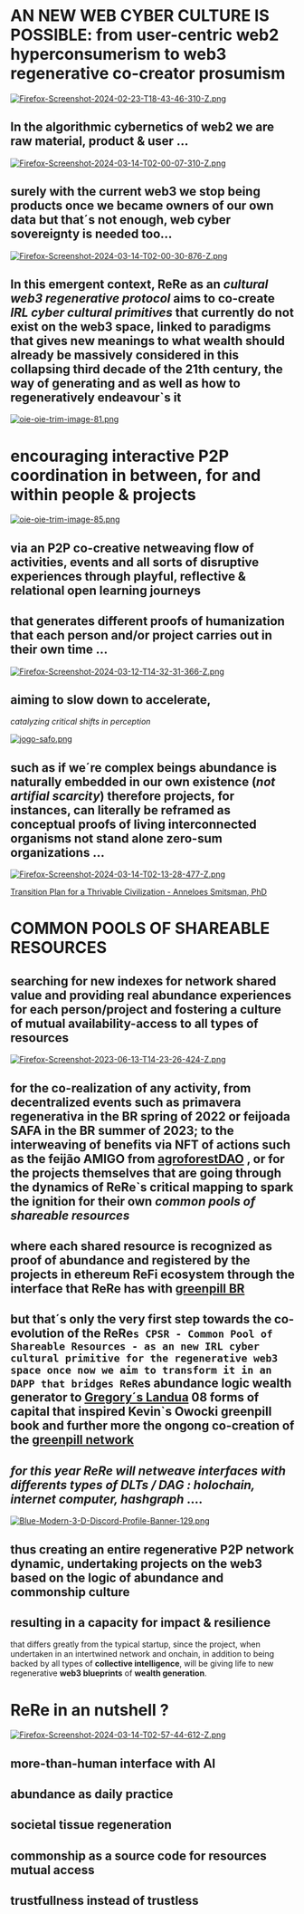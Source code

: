 # AN NEW WEB CYBER CULTURE IS POSSIBLE: **from user-centric web2 hyperconsumerism to web3 regenerative co-creator prosumism**

[![Firefox-Screenshot-2024-02-23-T18-43-46-310-Z.png](https://i.postimg.cc/fLhb4QMf/Firefox-Screenshot-2024-02-23-T18-43-46-310-Z.png)](https://postimg.cc/qtjrnYhN)

## **In the algorithmic cybernetics of web2 we are raw material, product & user** ... 

[![Firefox-Screenshot-2024-03-14-T02-00-07-310-Z.png](https://i.postimg.cc/3rgNYR65/Firefox-Screenshot-2024-03-14-T02-00-07-310-Z.png)](https://postimg.cc/Dmwnc2nB)

## **surely with the current web3 we stop being products once we became owners of our own data but that´s not enough, web cyber sovereignty is needed too**...

[![Firefox-Screenshot-2024-03-14-T02-00-30-876-Z.png](https://i.postimg.cc/1XWLsD1r/Firefox-Screenshot-2024-03-14-T02-00-30-876-Z.png)](https://postimg.cc/5QCPmY0X)

## In this emergent context, **ReRe** as an *cultural web3 regenerative protocol* aims to co-create *IRL cyber cultural primitives* that currently do not exist on the **web3** space, linked to paradigms that gives new meanings to what wealth should already be massively considered in this collapsing third decade of the 21th century, the way of generating and as well as how to regeneratively endeavour`s it

[![oie-oie-trim-image-81.png](https://i.postimg.cc/j2nX9fc1/oie-oie-trim-image-81.png)](https://postimg.cc/V01n0d39)

# **encouraging interactive P2P coordination in between, for and within people & projects**

[![oie-oie-trim-image-85.png](https://i.postimg.cc/2yJ20GfM/oie-oie-trim-image-85.png)](https://postimg.cc/5QBB0wyS)

## via an **P2P co-creative netweaving flow** of activities, events and all sorts of disruptive experiences through playful, reflective & relational open learning journeys

## that generates different **proofs of humanization** that each person and/or project carries out in their own time ...

[![Firefox-Screenshot-2024-03-12-T14-32-31-366-Z.png](https://i.postimg.cc/nLzTfNcg/Firefox-Screenshot-2024-03-12-T14-32-31-366-Z.png)](https://postimg.cc/Yv5Q1nFz)

## **aiming to slow down to accelerate**, 
*catalyzing critical shifts in perception*

[![jogo-safo.png](https://i.postimg.cc/GpCrMJL4/jogo-safo.png)](https://postimg.cc/3knPNGDh)

## such as if we´re complex beings abundance is naturally embedded in our own existence (*not artifial scarcity*) therefore projects, for instances, can literally be reframed as conceptual proofs of living interconnected organisms not stand alone zero-sum organizations ...

[![Firefox-Screenshot-2024-03-14-T02-13-28-477-Z.png](https://i.postimg.cc/qBnPF6Fn/Firefox-Screenshot-2024-03-14-T02-13-28-477-Z.png)](https://postimg.cc/BtS7Lb4Q)

[ Transition Plan for a Thrivable Civilization - Anneloes Smitsman, PhD](https://medium.com/earthwise-stories/transition-plan-for-a-thrivability-civilisation-116ff754d710)

# **COMMON POOLS OF SHAREABLE RESOURCES**

## searching for new indexes for network shared value and providing real abundance experiences for each person/project and fostering a culture of mutual availability-access to all types of resources

[![Firefox-Screenshot-2023-06-13-T14-23-26-424-Z.png](https://i.postimg.cc/yNzqsFb0/Firefox-Screenshot-2023-06-13-T14-23-26-424-Z.png)](https://postimg.cc/LJvQVZRs)

## for the co-realization of any activity, from decentralized events such as **primavera regenerativa** in the BR spring of **2022** or **feijoada SAFA** in the BR summer of **2023**; to the interweaving of benefits via **NFT** of actions such as the **feijão AMIGO**  from [agroforestDAO](https://explorer.gitcoin.co/#/round/10/0xe9459565709c5e856ffbc3cc8715824945d92de7/8) , or for the projects themselves that are going through the dynamics of ReRe`s **critical mapping** to spark the ignition for their own *common pools of shareable resources*

## **where each shared resource is recognized** as **proof of abundance** and registered by the projects in ethereum **ReFi** ecosystem through the interface that **ReRe** has with [greenpill BR](https://explorer.gitcoin.co/#/round/10/0xe9459565709c5e856ffbc3cc8715824945d92de7/13)

## but that´s only the very first step towards the co-evolution of the ReRe`s CPSR - Common Pool of Shareable Resources - as an new IRL cyber cultural primitive for the regenerative web3 space once now we aim to transform it in an DAPP that bridges ReRe`s abundance logic wealth generator to [Gregory´s Landua](https://gov.gitcoin.co/t/the-donut-economy-x-8-forms-of-capital/10079) 08 forms of capital that inspired Kevin`s Owocki greenpill book and further more the ongong co-creation of the [greenpill network](https://greenpill.network/) 



## *for this year ReRe will netweave interfaces with differents types of DLTs / DAG :  holochain, internet computer, hashgraph* ....

[![Blue-Modern-3-D-Discord-Profile-Banner-129.png](https://i.postimg.cc/4yHBS3TB/Blue-Modern-3-D-Discord-Profile-Banner-129.png)](https://postimg.cc/ctZRK0Cn)

## thus creating an entire regenerative P2P network dynamic, undertaking projects on the web3 based on the logic of abundance and commonship culture 

## **resulting in a capacity for impact & resilience** 
that differs greatly from the typical startup, since the project, when undertaken in an intertwined network and onchain, in addition to being backed by all types of **collective intelligence**, will be giving life to new regenerative **web3 blueprints** of **wealth generation**.

# **ReRe in an nutshell** ?

[![Firefox-Screenshot-2024-03-14-T02-57-44-612-Z.png](https://i.postimg.cc/Fs4JkKBm/Firefox-Screenshot-2024-03-14-T02-57-44-612-Z.png)](https://postimg.cc/3WtwP3hb)

## **more-than-human interface with AI**
## **abundance as daily practice**
## **societal tissue regeneration**
## **commonship as a source code for resources mutual access**
## **trustfullness instead of trustless**
